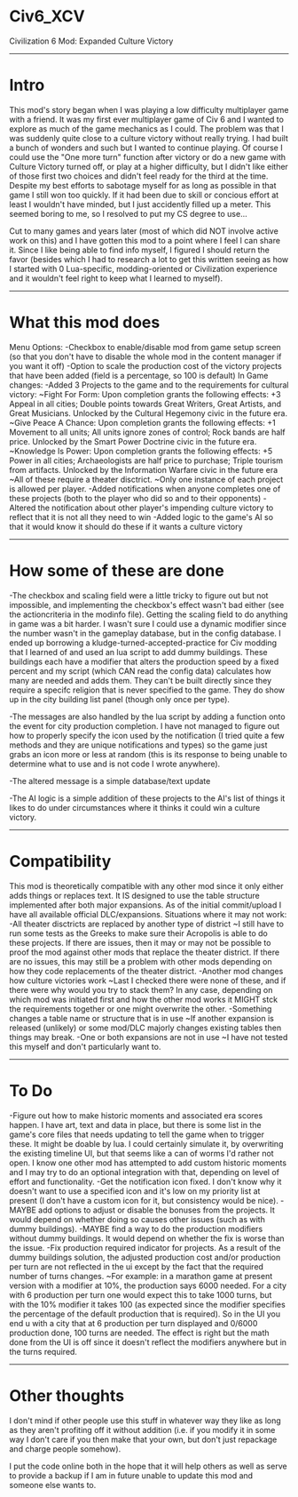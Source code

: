 # Civ6_XCV
Civilization 6 Mod: Expanded Culture Victory

---------------------------------------------------------
# Intro

This mod's story began when I was playing a low difficulty multiplayer game with a friend.  It was my first ever multiplayer game of Civ 6 and I wanted to explore as much of the game mechanics as I could.  The problem was that I was suddenly quite close to a culture victory without really trying.  I had built a bunch of wonders and such but I wanted to continue playing.  Of course I could use the "One more turn" function after victory or do a new game with Culture Victory turned off, or play at a higher difficulty, but I didn't like either of those first two choices and didn't feel ready for the third at the time.  Despite my best efforts to sabotage myself for as long as possible in that game I still won too quickly.  If it had been due to skill or concious effort at least I wouldn't have minded, but I just accidently filled up a meter.  This seemed boring to me, so I resolved to put my CS degree to use...

Cut to many games and years later (most of which did NOT involve active work on this) and I have gotten this mod to a point where I feel I can share it.  Since I like being able to find info myself, I figured I should return the favor (besides which I had to research a lot to get this written seeing as how I started with 0 Lua-specific, modding-oriented or Civilization experience and it wouldn't feel right to keep what I learned to myself).

---------------------------------------------------------
# What this mod does

Menu Options:
  -Checkbox to enable/disable mod from game setup screen (so that you don't have to disable the whole mod in the content manager if you want it off)
  -Option to scale the production cost of the victory projects that have been added (field is a percentage, so 100 is default)
In Game changes:
  -Added 3 Projects to the game and to the requirements for cultural victory:
    ~Fight For Form: Upon completion grants the following effects: +3 Appeal in all cities; Double points towards Great Writers, Great Artists, and Great Musicians.  Unlocked by the Cultural Hegemony civic in the future era.
    ~Give Peace A Chance: Upon completion grants the following effects: +1 Movement to all units; All units ignore zones of control; Rock bands are half price. Unlocked by the Smart Power Doctrine civic in the future era.
    ~Knowledge Is Power: Upon completion grants the following effects: +5 Power in all cities; Archaeologists are half price to purchase; Triple tourism from artifacts.  Unlocked by the Information Warfare civic in the future era
    ~All of these require a theater disctrict.
    ~Only one instance of each project is allowed per player.
  -Added notifications when anyone completes one of these projects (both to the player who did so and to their opponents)
  -Altered the notification about other player's impending culture victory to reflect that it is not all they need to win
  -Added logic to the game's AI so that it would know it should do these if it wants a culture victory
  
---------------------------------------------------------
# How some of these are done

-The checkbox and scaling field were a little tricky to figure out but not impossible, and implementing the checkbox's effect wasn't bad either (see the actioncriteria in the modinfo file).  Getting the scaling field to do anything in game was a bit harder.  I wasn't sure I could use a dynamic modifier since the number wasn't in the gameplay database, but in the config database.  I ended up borrowing a kludge-turned-accepted-practice for Civ modding that I learned of and used an lua script to add dummy buildings.  These buildings each have a modifier that alters the production speed by a fixed percent and my script (which CAN read the config data) calculates how many are needed and adds them.  They can't be built directly since they require a specifc religion that is never specified to the game.  They do show up in the city building list panel (though only once per type).

-The messages are also handled by the lua script by adding a function onto the event for city production completion.  I have not managed to figure out how to properly specify the icon used by the notification (I tried quite a few methods and they are unique notifications and types) so the game just grabs an icon more or less at random (this is its response to being unable to determine what to use and is not code I wrote anywhere).

-The altered message is a simple database/text update

-The AI logic is a simple addition of these projects to the AI's list of things it likes to do under circumstances where it thinks it could win a culture victory.

---------------------------------------------------------
# Compatibility

This mod is theoretically compatible with any other mod since it only either adds things or replaces text.  It IS designed to use the table structure implemented after both major expansions.  As of the initial commit/upload I have all available official DLC/expansions.  Situations where it may not work:
  -All theater disctricts are replaced by another type of district
    ~I still have to run some tests as the Greeks to make sure their Acropolis is able to do these projects.  If there are issues, then it may or may not be possible to proof the mod against other mods that replace the theater district.  If there are no issues, this may still be a problem with other mods depending on how they code replacements of the theater district.
  -Another mod changes how culture victories work
    ~Last I checked there were none of these, and if there were why would you try to stack them?  In any case, depending on which mod was initiated first and how the other mod works it MIGHT stck the requirements together or one might overwrite the other.
  -Something changes a table name or structure that is in use
    ~If another expansion is released (unlikely) or some mod/DLC majorly changes existing tables then things may break.
  -One or both expansions are not in use
    ~I have not tested this myself and don't particularly want to.
    
---------------------------------------------------------
# To Do

  -Figure out how to make historic moments and associated era scores happen.  I have art, text and data in place, but there is some list in the game's core files that needs updating to tell the game when to trigger these.  It might be doable by lua.  I could certainly simulate it, by overwriting the existing timeline UI, but that seems like a can of worms I'd rather not open.  I know one other mod has attempted to add custom historic moments and I may try to do an optional integration with that, depending on level of effort and functionality.
  -Get the notification icon fixed.  I don't know why it doesn't want to use a specified icon and it's low on my priority list at present (I don't have a custom icon for it, but consistency would be nice).
  -MAYBE add options to adjust or disable the bonuses from the projects.  It would depend on whether doing so causes other issues (such as with dummy buildings).
  -MAYBE find a way to do the production modifiers without dummy buildings.  It would depend on whether the fix is worse than the issue.
  -Fix production required indicator for projects.  As a result of the dummy buildings solution, the adjusted production cost and/or production per turn are not reflected in the ui except by the fact that the required number of turns changes.
    ~For example: in a marathon game at present version with a modifier at 10%, the production says 6000 needed.  For a city with 6 production per turn one would expect this to take 1000 turns, but with the 10% modifier it takes 100 (as expected since the modifier specifies the percentage of the default production that is required).  So in the UI you end u with a city that at 6 production per turn displayed and 0/6000 production done, 100 turns are needed.  The effect is right but the math done from the UI is off since it doesn't reflect the modifiers anywhere but in the turns required.
    
    
---------------------------------------------------------
# Other thoughts

I don't mind if other people use this stuff in whatever way they like as long as they aren't profiting off it without addition (i.e. if you modify it in some way I don't care if you then make that your own, but don't just repackage and charge people somehow).

I put the code online both in the hope that it will help others as well as serve to provide a backup if I am in future unable to update this mod and someone else wants to.
  
